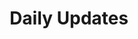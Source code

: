 ---
title: "Daily Updates"
tag: "Daily Updates"
tag_line: "Insights about my personal and work life, and the in-betweens"
menu: 
  main:
    weight: 200
---